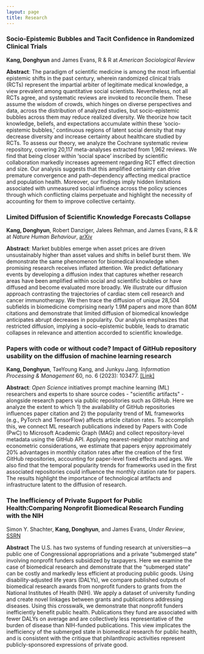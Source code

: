 ```yaml
---
layout: page
title: Research
---
```

### Socio-Epistemic Bubbles and Tacit Confidence in Randomized Clinical Trials
**Kang, Donghyun** and James Evans, R & R at *American Sociological Review*

**Abstract**: The paradigm of scientific medicine is among the most influential epistemic shifts in the past century, wherein randomized clinical trials (RCTs) represent the impartial arbiter of legitimate medical knowledge, a view prevalent among quantitative social scientists. Nevertheless, not all RCTs agree, and systematic reviews are invoked to reconcile them. These assume the wisdom of crowds, which hinges on diverse perspectives and data, across the distribution of analyzed studies, but socio-epistemic bubbles across them may reduce realized diversity. We theorize how tacit knowledge, beliefs, and expectations accumulate within these ‘socio-epistemic bubbles,’ continuous regions of latent social density that may decrease diversity and increase certainty about healthcare studied by RCTs. To assess our theory, we analyze the Cochrane systematic review repository, covering 20,117 meta-analyses extracted from 1,962 reviews. We find that being closer within ‘social space’ inscribed by scientific collaboration markedly increases agreement regarding RCT effect direction and size. Our analysis suggests that this amplified certainty can drive premature convergence and path-dependency affecting medical practice and population health. Moreover, our findings imply hidden limitations associated with unmeasured social influence across the policy sciences through which conflicting claims perpetuate and highlight the necessity of accounting for them to improve collective certainty. 

### Limited Diffusion of Scientific Knowledge Forecasts Collapse
**Kang, Donghyun**, Robert Danziger, Jalees Rehman, and James Evans, R & R at *Nature Human Behaviour*, [arXiv](https://arxiv.org/ftp/arxiv/papers/2304/2304.07468.pdf)

**Abstract**: Market bubbles emerge when asset prices are driven unsustainably higher than asset values and shifts in belief burst them. We demonstrate the same phenomenon for biomedical knowledge when promising research receives inflated attention. We predict deflationary events by developing a diffusion index that captures whether research areas have been amplified within social and scientific bubbles or have diffused and become evaluated more broadly. We illustrate our diffusion approach contrasting the trajectories of cardiac stem cell research and cancer immunotherapy. We then trace the diffusion of unique 28,504 subfields in biomedicine comprising nearly 1.9M papers and more than 80M citations and demonstrate that limited diffusion of biomedical knowledge anticipates abrupt decreases in popularity. Our analysis emphasizes that restricted diffusion, implying a socio-epistemic bubble, leads to dramatic collapses in relevance and attention accorded to scientific knowledge.



### Papers with code or without code? Impact of GitHub repository usability on the diffusion of machine learning research
**Kang, Donghyun**, TaeYoung Kang, and Junkyu Jang. *Information Processing & Management* 60, no. 6 (2023): 103477. [[Link]](https://www.sciencedirect.com/science/article/abs/pii/S0306457323002145)

**Abstract**: *Open Science* initiatives prompt machine learning (ML) researchers and experts to share source codes - "scientific artifacts" - alongside research papers via public repositories such as GitHub. Here we analyze the extent to which 1) the availability of GitHub repositories influences paper citation and 2) the popularity trend of ML frameworks (e.g., PyTorch and TensorFlow) affects article citation rates. To accomplish this, we connect ML research publications indexed by Papers with Code (PwC) to Microsoft Academic Graph (MAG) and collect repository-level metadata using the GitHub API. Applying nearest-neighbor matching and econometric considerations, we estimate that papers enjoy approximately 20% advantages in monthly citation rates after the creation of the first GitHub repositories, accounting for paper-level fixed effects and ages. We also find that the temporal popularity trends for frameworks used in the first associated repositories could influence the monthly citation rate for papers. The results highlight the importance of technological artifacts and infrastructure latent to the diffusion of research.

### The Inefficiency of Private Support for Public Health:Comparing Nonprofit Biomedical Research Funding with the NIH
Simon Y. Shachter, **Kang, Donghyun**, and James Evans, *Under Review*, [SSRN](https://papers.ssrn.com/sol3/papers.cfm?abstract_id=4483036)

**Abstract** The U.S. has two systems of funding research at universities—a public one of Congressional appropriations and a private “submerged state” involving nonprofit funders subsidized by taxpayers. Here we examine the case of biomedical research and demonstrate that the “submerged state” can be costly and markedly less efficient at producing public goods. Using disability-adjusted life years (DALYs), we compare published outputs of biomedical research awards from nonprofit funders to grants from the National Institutes of Health (NIH). We apply a dataset of university funding and create novel linkages between grants and publications addressing diseases. Using this crosswalk, we demonstrate that nonprofit funders inefficiently benefit public health. Publications they fund are associated with fewer DALYs on average and are collectively less representative of the burden of disease than NIH-funded publications. This view implicates the inefficiency of the submerged state in biomedical research for public health, and is consistent with the critique that philanthropic activities represent publicly-sponsored expressions of private good.
